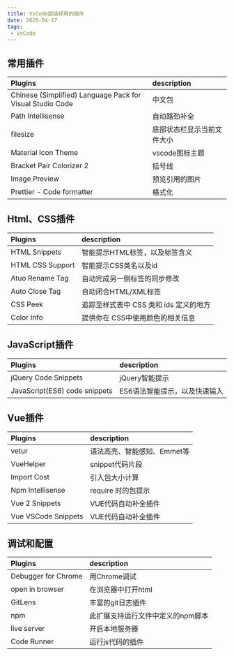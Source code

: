 ```yaml
---
title: VsCode超级好用的插件
date: 2020-04-17
tags:
 - VsCode
---
```

## 常用插件
Plugins | description
:- | :-
Chinese (Simplified) Language Pack for Visual Studio Code | 中文包
Path Intellisense | 自动路劲补全
filesize | 底部状态栏显示当前文件大小
Material Icon Theme | vscode图标主题
Bracket Pair Colorizer 2 | 括号线
Image Preview | 预览引用的图片
Prettier - Code formatter | 格式化

## Html、CSS插件
Plugins | description
:- | :-
HTML Snippets | 智能提示HTML标签，以及标签含义
HTML CSS Support | 智能提示CSS类名以及id
Atuo Rename Tag | 自动完成另一侧标签的同步修改
Auto Close Tag | 自动闭合HTML/XML标签
CSS Peek | 追踪至样式表中 CSS 类和 ids 定义的地方
Color Info | 提供你在 CSS中使用颜色的相关信息

## JavaScript插件
Plugins | description
:- | :-
jQuery Code Snippets | jQuery智能提示
JavaScript(ES6) code snippets | ES6语法智能提示，以及快速输入

## Vue插件
Plugins | description
:- | :-
vetur | 语法高亮、智能感知、Emmet等
VueHelper | snippet代码片段
Import Cost | 引入包大小计算
Npm Intellisense | require 时的包提示
Vue 2 Snippets | VUE代码自动补全插件
Vue VSCode Snippets | VUE代码自动补全插件

## 调试和配置
Plugins | description
:- | :-
Debugger for Chrome | 用Chrome调试
open in browser | 在浏览器中打开html
GitLens | 丰富的git日志插件
npm | 此扩展支持运行文件中定义的npm脚本
live server | 开启本地服务器
Code Runner | 运行js代码的插件